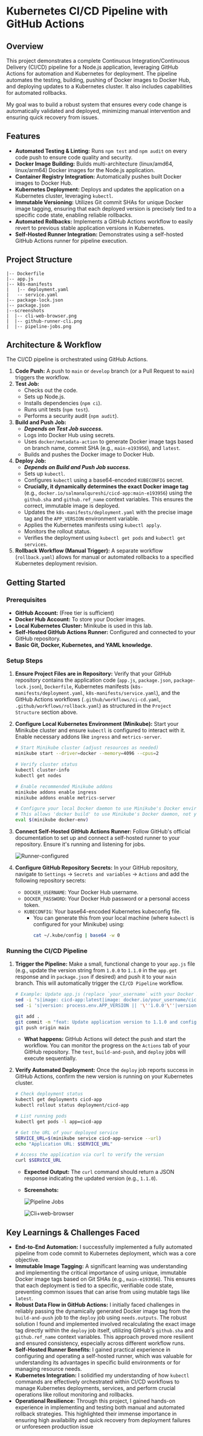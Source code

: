 # Kubernetes CI/CD Pipeline with GitHub Actions

## Overview
This project demonstrates a complete Continuous Integration/Continuous Delivery (CI/CD) pipeline for a Node.js application, leveraging GitHub Actions for automation and Kubernetes for deployment. The pipeline automates the testing, building, pushing of Docker images to Docker Hub, and deploying updates to a Kubernetes cluster. It also includes capabilities for automated rollbacks.

My goal was to build a robust system that ensures every code change is automatically validated and deployed, minimizing manual intervention and ensuring quick recovery from issues.

## Features
* **Automated Testing & Linting:** Runs `npm test` and `npm audit` on every code push to ensure code quality and security.
* **Docker Image Building:** Builds multi-architecture (linux/amd64, linux/arm64) Docker images for the Node.js application.
* **Container Registry Integration:** Automatically pushes built Docker images to Docker Hub.
* **Kubernetes Deployment:** Deploys and updates the application on a Kubernetes cluster, leveraging `kubectl`.
* **Immutable Versioning:** Utilizes Git commit SHAs for unique Docker image tagging, ensuring that each deployed version is precisely tied to a specific code state, enabling reliable rollbacks.
* **Automated Rollbacks:** Implements a GitHub Actions workflow to easily revert to previous stable application versions in Kubernetes.
* **Self-Hosted Runner Integration:** Demonstrates using a self-hosted GitHub Actions runner for pipeline execution.

## Project Structure

```
|-- Dockerfile
|-- app.js
|-- k8s-manifests
|   |-- deployment.yaml
|   -- service.yaml
|-- package-lock.json
|-- package.json
|--screenshots
|  |-- cli-web-browser.png
|  |-- github-runner-cli.png
|  |-- pipeline-jobs.png
```

## Architecture & Workflow
The CI/CD pipeline is orchestrated using GitHub Actions.
1.  **Code Push:** A push to `main` or `develop` branch (or a Pull Request to `main`) triggers the workflow.
2.  **Test Job:**
    * Checks out the code.
    * Sets up Node.js.
    * Installs dependencies (`npm ci`).
    * Runs unit tests (`npm test`).
    * Performs a security audit (`npm audit`).
3.  **Build and Push Job:**
    * **_Depends on Test Job success._**
    * Logs into Docker Hub using secrets.
    * Uses `docker/metadata-action` to generate Docker image tags based on branch name, commit SHA (e.g., `main-e193956`), and `latest`.
    * Builds and pushes the Docker image to Docker Hub.
4.  **Deploy Job:**
    * **_Depends on Build and Push Job success._**
    * Sets up `kubectl`.
    * Configures `kubectl` using a base64-encoded `KUBECONFIG` secret.
    * **Crucially, it dynamically determines the exact Docker image tag** (e.g., `docker.io/salmanalqureshi/cicd-app:main-e193956`) using the `github.sha` and `github.ref_name` context variables. This ensures the correct, immutable image is deployed.
    * Updates the `k8s-manifests/deployment.yaml` with the precise image tag and the `APP_VERSION` environment variable.
    * Applies the Kubernetes manifests using `kubectl apply`.
    * Monitors the rollout status.
    * Verifies the deployment using `kubectl get pods` and `kubectl get services`.
5.  **Rollback Workflow (Manual Trigger):** A separate workflow (`rollback.yaml`) allows for manual or automated rollbacks to a specified Kubernetes deployment revision.

## Getting Started

### Prerequisites
* **GitHub Account:** (Free tier is sufficient)
* **Docker Hub Account:** To store your Docker images.
* **Local Kubernetes Cluster:** Minikube is used in this lab.
* **Self-Hosted GitHub Actions Runner:** Configured and connected to your GitHub repository.
* **Basic Git, Docker, Kubernetes, and YAML knowledge.**


### Setup Steps

1.  **Ensure Project Files are in Repository:**
    Verify that your GitHub repository contains the application code (`app.js`, `package.json`, `package-lock.json`), `Dockerfile`, Kubernetes manifests (`k8s-manifests/deployment.yaml`, `k8s-manifests/service.yaml`), and the GitHub Actions workflows (`.github/workflows/ci-cd.yaml`, `.github/workflows/rollback.yaml`) as structured in the `Project Structure` section above.

2.  **Configure Local Kubernetes Environment (Minikube):**
    Start your Minikube cluster and ensure `kubectl` is configured to interact with it. Enable necessary addons like `ingress` and `metrics-server`.
    ```bash
    # Start Minikube cluster (adjust resources as needed)
    minikube start --driver=docker --memory=4096 --cpus=2

    # Verify cluster status
    kubectl cluster-info
    kubectl get nodes

    # Enable recommended Minikube addons
    minikube addons enable ingress
    minikube addons enable metrics-server

    # Configure your local Docker daemon to use Minikube's Docker environment
    # This allows 'docker build' to use Minikube's Docker daemon, not your host's.
    eval $(minikube docker-env)
    ```

3.  **Connect Self-Hosted GitHub Actions Runner:**
    Follow GitHub's official documentation to set up and connect a self-hosted runner to your repository. Ensure it's running and listening for jobs.
    
    ![Runner-configured](screenshot/github-runner-cli.png)
    

5.  **Configure GitHub Repository Secrets:**
    In your GitHub repository, navigate to `Settings` -> `Secrets and variables` -> `Actions` and add the following repository secrets:
    * `DOCKER_USERNAME`: Your Docker Hub username.
    * `DOCKER_PASSWORD`: Your Docker Hub password or a personal access token.
    * `KUBECONFIG`: Your base64-encoded Kubernetes kubeconfig file.
        * You can generate this from your local machine (where `kubectl` is configured for your Minikube) using:
            ```bash
            cat ~/.kube/config | base64 -w 0
            ```

### Running the CI/CD Pipeline

1.  **Trigger the Pipeline:**
    Make a small, functional change to your `app.js` file (e.g., update the version string from `1.0.0` to `1.1.0` in the `app.get` response and in `package.json` if desired) and push it to your `main` branch. This will automatically trigger the `CI/CD Pipeline` workflow.
    ```bash
    # Example: Update app.js (replace `your_username` with your Docker Hub username)
    sed -i "s|image: cicd-app:latest|image: docker.io/your_username/cicd-app:latest|g" k8s-manifests/deployment.yaml
    sed -i 's|version: process.env.APP_VERSION || '\''1.0.0'\''|version: process.env.APP_VERSION || '\''1.1.0'\''|g' app.js
    
    git add .
    git commit -m "feat: Update application version to 1.1.0 and configure image"
    git push origin main
    ```
    * **What happens:** GitHub Actions will detect the push and start the workflow. You can monitor the progress on the `Actions` tab of your GitHub repository. The `test`, `build-and-push`, and `deploy` jobs will execute sequentially.

2.  **Verify Automated Deployment:**
    Once the `deploy` job reports success in GitHub Actions, confirm the new version is running on your Kubernetes cluster.
    ```bash
    # Check deployment status
    kubectl get deployments cicd-app
    kubectl rollout status deployment/cicd-app

    # List running pods
    kubectl get pods -l app=cicd-app

    # Get the URL of your deployed service
    SERVICE_URL=$(minikube service cicd-app-service --url)
    echo "Application URL: $SERVICE_URL"

    # Access the application via curl to verify the version
    curl $SERVICE_URL
    ```
    * **Expected Output:** The `curl` command should return a JSON response indicating the updated version (e.g., `1.1.0`).
  
      
    * **Screenshots:**
      
      ![Pipeline Jobs](screenshot/pipeline-jobs.png)

      ![Cli+web-browser](screenshot/cli-web-browser.png)

      

## Key Learnings & Challenges Faced
* **End-to-End Automation:** I successfully implemented a fully automated pipeline from code commit to Kubernetes deployment, which was a core objective.
* **Immutable Image Tagging:** A significant learning was understanding and implementing the critical importance of using unique, immutable Docker image tags based on Git SHAs (e.g., `main-e193956`). This ensures that each deployment is tied to a specific, verifiable code state, preventing common issues that can arise from using mutable tags like `latest`.
* **Robust Data Flow in GitHub Actions:** I initially faced challenges in reliably passing the dynamically generated Docker image tag from the `build-and-push` job to the `deploy` job using `needs.outputs`. The robust solution I found and implemented involved recalculating the exact image tag directly within the `deploy` job itself, utilizing GitHub's `github.sha` and `github.ref_name` context variables. This approach proved more resilient and ensured consistency, especially across different workflow runs.
* **Self-Hosted Runner Benefits:** I gained practical experience in configuring and operating a self-hosted runner, which was valuable for understanding its advantages in specific build environments or for managing resource needs.
* **Kubernetes Integration:** I solidified my understanding of how `kubectl` commands are effectively orchestrated within CI/CD workflows to manage Kubernetes deployments, services, and perform crucial operations like rollout monitoring and rollbacks.
* **Operational Resilience:** Through this project, I gained hands-on experience in implementing and testing both manual and automated rollback strategies. This highlighted their immense importance in ensuring high availability and quick recovery from deployment failures or unforeseen production issue
